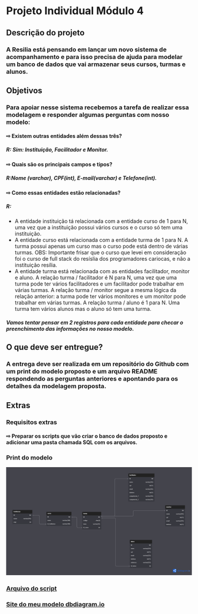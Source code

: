 # Projeto Individual Módulo 4
## Descrição do projeto
### A Resilia está pensando em lançar um novo sistema de acompanhamento e para isso precisa de ajuda para modelar um banco de dados que vai armazenar seus cursos, turmas e alunos.

## Objetivos
### Para apoiar nesse sistema recebemos a tarefa de realizar essa modelagem e responder algumas perguntas com nosso modelo:
#### ⇨ Existem outras entidades além dessas três?
##### R: Sim: Instituição, Facilitador e Monitor.

#### ⇨ Quais são os principais campos e tipos?
##### R:Nome (varchar), CPF(int), E-mail(varchar) e Telefone(int).

#### ⇨ Como essas entidades estão relacionadas?
##### R: 
* A entidade instituição tá relacionada com a entidade curso de 1 para N, uma vez que a instituição possui vários cursos e o curso só tem uma instituição.
* A entidade curso está relacionada com a entidade turma de 1 para N. A turma possui apenas um curso mas o curso pode está dentro de várias turmas. OBS: Importante frisar que o curso que levei em consideração foi o curso de full stack do resíslia dos programadores cariocas, e não a instituição resília.
* A entidade turma está relacionada com as entidades facilitador, monitor e aluno. 
A relação turma / facilitador é N para N, uma vez que uma turma pode ter vários facilitadores e um facilitador pode trabalhar em várias turmas.
A relação turma / monitor segue a mesma lógica da relação anterior: a turma pode ter vários monitores e um monitor pode trabalhar em várias turmas. 
A relação turma / aluno é 1 para N. Uma turma tem vários alunos mas o aluno só tem uma turma. 


##### Vamos tentar pensar em 2 registros para cada entidade para checar o preenchimento das informações no nosso modelo.

## O que deve ser entregue?
### A entrega deve ser realizada em um repositório do Github com um print do modelo proposto e um arquivo README respondendo as perguntas anteriores e apontando para os detalhes da modelagem proposta.

## Extras 
### Requisitos extras 
#### ⇨ Preparar os scripts que vão criar o banco de dados proposto e adicionar uma pasta chamada SQL com os arquivos.

### Print do modelo 
![image](https://raw.githubusercontent.com/brunonavarone/Projeto_Individual_Mod4/main/Modelo%20Projeto%20Individual%20.png)

### [Arquivo do script](https://github.com/brunonavarone/Projeto_Individual_Mod4/blob/main/Modelo%20Projeto%20Individual%20.sql)
### [Site do meu modelo dbdiagram.io](https://dbdiagram.io/d/63fc9bba296d97641d84010e)

